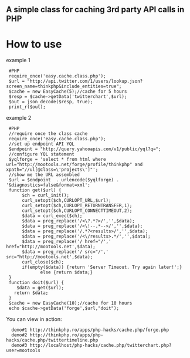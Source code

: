 A simple class for caching 3rd party API calls in PHP
-----------------------------------------------------

How to use
==========

example 1

     #PHP 
     require_once('easy.cache.class.php');
     $url = "http://api.twitter.com/1/users/lookup.json?screen_name=thinkphp&include_entities=true";
     $cache = new EasyCache(5);//cache for 5 hours
     $resp = $cache->getData('twitterchart',$url);
     $out = json_decode($resp, true);
     print_r($out);

example 2

     #PHP
     //require once the class cache
     require_once('easy.cache.class.php');
     //set up endpoint API YQL
     $endpoint = "http://query.yahooapis.com/v1/public/yql?q="; 
     //configure YQL statement
     $yqlforge = 'select * from html where url="http://mootools.net/forge/profile/thinkphp" and xpath="//ul[@class=\'projects\']"';
     //show me the URL assembled
     $url = $endpoint  . urlencode($yqlforge) . '&diagnostics=false&format=xml';
     function get($url) {
          $ch = curl_init();
          curl_setopt($ch,CURLOPT_URL,$url);
          curl_setopt($ch,CURLOPT_RETURNTRANSFER,1);
          curl_setopt($ch,CURLOPT_CONNECTTIMEOUT,2);
          $data = curl_exec($ch);
          $data = preg_replace('/<\?.*?>/','',$data);
          $data = preg_replace('/<\!--.*-->/','',$data);
          $data = preg_replace('/.*?<results>/','',$data);
          $data = preg_replace('/<\/results>.*/','',$data);
          $data = preg_replace('/ href="/',' href="http://mootools.net',$data);
          $data = preg_replace('/ src="/',' src="http://mootools.net',$data);
          curl_close($ch); 
          if(empty($data)) {return 'Server Timeout. Try again later!';}
                 else {return $data;}
     }
     function doit($url) {
        $data = get($url); 
       return $data;
     }
     $cache = new EasyCache(10);//cache for 10 hours
     echo $cache->getData('forge',$url,"doit");

You can view in action:

      demo#1 http://thinkphp.ro/apps/php-hacks/cache.php/forge.php   
      demo#2 http://thinkphp.ro/apps/php-hacks/cache.php/twittertimeline.php
      demo#3 http://localhost/php-hacks/cache.php/twitterchart.php?user=mootools